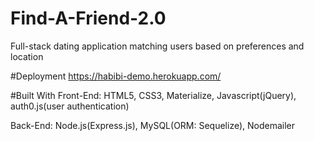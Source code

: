 # Find-A-Friend-2.0
Full-stack dating application matching users based on preferences and location 

#Deployment
https://habibi-demo.herokuapp.com/


#Built With
Front-End: HTML5, CSS3, Materialize, Javascript(jQuery), auth0.js(user authentication) 

Back-End: Node.js(Express.js), MySQL(ORM: Sequelize), Nodemailer

